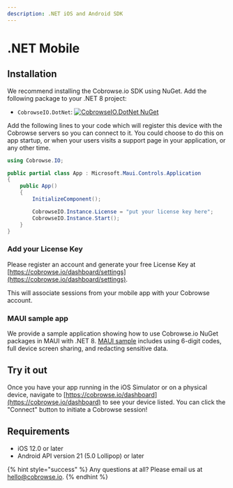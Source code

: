 ```yaml
---
description: .NET iOS and Android SDK
---
```


# .NET Mobile

## Installation

We recommend installing the Cobrowse.io SDK using NuGet. Add the following package to your .NET 8 project:

* `CobrowseIO.DotNet`: [![CobrowseIO.DotNet NuGet](https://img.shields.io/nuget/v/CobrowseIO.DotNet.svg?label=CobrowseIO.DotNet)](https://www.nuget.org/packages/CobrowseIO.DotNet/)

Add the following lines to your code which will register this device with the Cobrowse servers so you can connect to it. You could choose to do this on app startup, or when your users visits a support page in your application, or any other time.

```csharp
using Cobrowse.IO;

public partial class App : Microsoft.Maui.Controls.Application
{
    public App()
    {
        InitializeComponent();

        CobrowseIO.Instance.License = "put your license key here";
        CobrowseIO.Instance.Start();
    }
}
```

### Add your License Key

Please register an account and generate your free License Key at [https://cobrowse.io/dashboard/settings](https://cobrowse.io/dashboard/settings).

This will associate sessions from your mobile app with your Cobrowse account.

### MAUI sample app

We provide a sample application showing how to use Cobrowse.io NuGet packages in MAUI with .NET 8. [MAUI sample](https://github.com/cobrowseio/cobrowse-sdk-dotnet-mobile/tree/master/Sample) includes using 6-digit codes, full device screen sharing, and redacting sensitive data.

## Try it out

Once you have your app running in the iOS Simulator or on a physical device, navigate to [https://cobrowse.io/dashboard](https://cobrowse.io/dashboard) to see your device listed. You can click the "Connect" button to initiate a Cobrowse session!

## Requirements

* iOS 12.0 or later
* Android API version 21 (5.0 Lollipop) or later

{% hint style="success" %}
Any questions at all? Please email us at [hello@cobrowse.io](mailto:hello@cobrowse.io).
{% endhint %}
